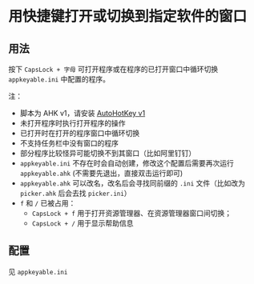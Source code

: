 # 用快捷键打开或切换到指定软件的窗口

## 用法

按下 `CapsLock + 字母` 可打开程序或在程序的已打开窗口中循环切换 `appkeyable.ini` 中配置的程序。

注：

* 脚本为 AHK v1，请安装 [AutoHotKey v1](https://www.autohotkey.com/)
* 未打开程序时执行打开程序的操作
* 已打开时在打开的程序窗口中循环切换
* 不支持任务栏中没有窗口的程序
* 部分程序比较怪异可能切换不到其窗口（比如阿里钉钉）
* `appkeyable.ini` 不存在时会自动创建，修改这个配置后需要再次运行 `appkeyable.ahk` (不需要先退出，直接双击运行即可)
* `appkeyable.ahk` 可以改名，改名后会寻找同前缀的 `.ini` 文件（比如改为 `picker.ahk` 后会去找 `picker.ini`）
* `f` 和 `/` 已被占用：
  * `CapsLock + f` 用于打开资源管理器、在资源管理器窗口间切换；
  * `CapsLock + /` 用于显示帮助信息

## 配置

见 `appkeyable.ini`
